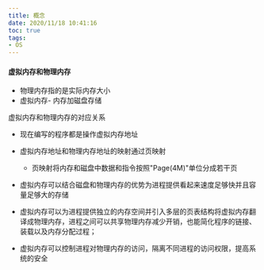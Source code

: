 ```yaml
---
title: 概念
date: 2020/11/18 10:41:16
toc: true
tags:
- OS
---
```



#### 虚拟内存和物理内存
* 物理内存指的是实际内存大小
* 虚拟内存- 内存加磁盘存储

虚拟内存和物理内存的对应关系
* 现在编写的程序都是操作虚拟内存地址
* 虚拟内存地址和物理内存地址的映射通过页映射
  * 页映射将内存和磁盘中数据和指令按照"Page(4M)"单位分成若干页
 
* 虚拟内存可以结合磁盘和物理内存的优势为进程提供看起来速度足够快并且容量足够大的存储
* 虚拟内存可以为进程提供独立的内存空间并引入多层的页表结构将虚拟内存翻译成物理内存，进程之间可以共享物理内存减少开销，也能简化程序的链接、装载以及内存分配过程；
* 虚拟内存可以控制进程对物理内存的访问，隔离不同进程的访问权限，提高系统的安全